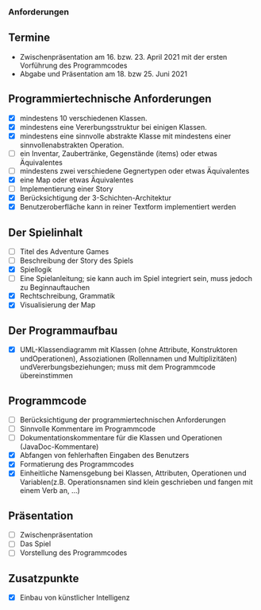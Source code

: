 ### Anforderungen

## Termine
- Zwischenpräsentation am 16. bzw. 23. April 2021 mit der ersten Vorführung des Programmcodes
- Abgabe und Präsentation am 18. bzw 25. Juni 2021

## Programmiertechnische Anforderungen
- [x] mindestens 10 verschiedenen Klassen.
- [x] mindestens eine Vererbungsstruktur bei einigen Klassen.
- [x] mindestens eine sinnvolle abstrakte Klasse mit mindestens einer sinnvollenabstrakten Operation.
- [ ] ein Inventar, Zaubertränke, Gegenstände (items) oder etwas Äquivalentes
- [ ] mindestens zwei verschiedene Gegnertypen oder etwas Äquivalentes
- [x] eine Map oder etwas Äquivalentes
- [ ] Implementierung einer Story
- [x] Berücksichtigung der 3-Schichten-Architektur
- [x] Benutzeroberfläche kann in reiner Textform implementiert werden

## Der Spielinhalt
- [ ] Titel des Adventure Games
- [ ] Beschreibung der Story des Spiels
- [x] Spiellogik
- [ ] Eine Spielanleitung; sie kann auch im Spiel integriert sein, muss jedoch zu Beginnauftauchen
- [x] Rechtschreibung, Grammatik
- [x] Visualisierung der Map

## Der Programmaufbau
- [x] UML-Klassendiagramm mit Klassen (ohne Attribute, Konstruktoren undOperationen), Assoziationen (Rollennamen und Multiplizitäten) undVererbungsbeziehungen; muss mit dem Programmcode übereinstimmen

## Programmcode
- [ ] Berücksichtigung der programmiertechnischen Anforderungen
- [ ] Sinnvolle Kommentare im Programmcode
- [ ] Dokumentationskommentare für die Klassen und Operationen (JavaDoc-Kommentare)
- [x] Abfangen von fehlerhaften Eingaben des Benutzers
- [x] Formatierung des Programmcodes
- [x] Einheitliche Namensgebung bei Klassen, Attributen, Operationen und Variablen(z.B. Operationsnamen sind klein geschrieben und fangen mit einem Verb an, ...)

## Präsentation
- [ ] Zwischenpräsentation
- [ ] Das Spiel
- [ ] Vorstellung des Programmcodes

## Zusatzpunkte
- [x] Einbau von künstlicher Intelligenz